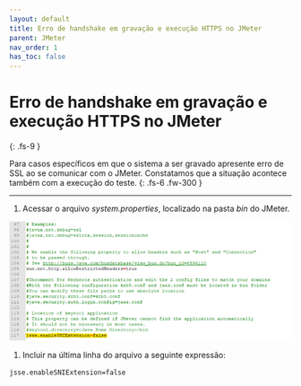 ```yaml
---
layout: default
title: Erro de handshake em gravação e execução HTTPS no JMeter
parent: JMeter
nav_order: 1
has_toc: false
---
```


# Erro de handshake em gravação e execução HTTPS no JMeter 
{: .fs-9 }

Para casos específicos em que o sistema a ser gravado apresente erro de SSL ao se comunicar com o JMeter. Constatamos que a situação acontece também com a execução do teste.
{: .fs-6 .fw-300 }

---

1. Acessar o arquivo _system.properties_, localizado na pasta _bin_ do JMeter.

![](https://github.com/rafaelvie/faqperformance/blob/main/img/handshake.png?raw=true)

1. Incluir na última linha do arquivo a seguinte expressão:

```
jsse.enableSNIExtension=false
```
